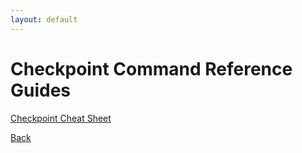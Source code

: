 ```yaml
---
layout: default
---
```


# Checkpoint Command Reference Guides

[Checkpoint Cheat Sheet](./checkpoint/checkpoint_cheat.html)


[Back](/vendors.html)